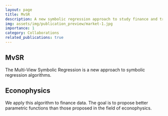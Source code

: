 ```yaml
---
layout: page
title: MvSR
description: A new symbolic regression approach to study finance and traffic datasets
img: assets/img/publication_preview/market-1.jpg
importance: 1
category: Collaborations
related_publications: true
---
```


## MvSR
The Multi-View Symbolic Regression is a new approach to symbolic regression algorithms.



## Econophysics

We apply this algorithm to finance data. The goal is to propose better parametric functions than those proposed in the field of econophysics.


